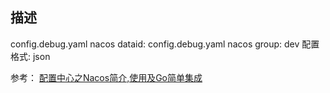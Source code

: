 ## 描述
config.debug.yaml
nacos dataid: config.debug.yaml
nacos group: dev
配置格式: json

参考：
[配置中心之Nacos简介,使用及Go简单集成](https://www.cnblogs.com/you-men/p/14968116.html)
